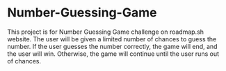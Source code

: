 # Number-Guessing-Game
This project is for Number Guessing Game challenge on roadmap.sh website. The user will be given a limited number of chances to guess the number. If the user guesses the number correctly, the game will end, and the user will win. Otherwise, the game will continue until the user runs out of chances.
